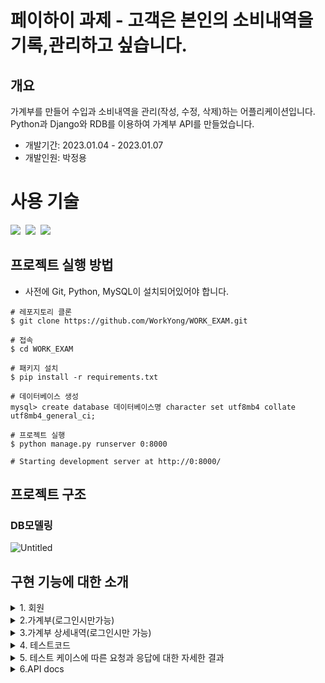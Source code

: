 # 페이하이 과제 - 고객은 본인의 소비내역을 기록,관리하고 싶습니다.
## 개요
가계부를 만들어 수입과 소비내역을 관리(작성, 수정, 삭제)하는 어플리케이션입니다.
<br>
Python과 Django와 RDB를 이용하여 가계부 API를 만들었습니다.

- 개발기간: 2023.01.04 - 2023.01.07
- 개발인원: 박정용

# 사용 기술

<img src="https://img.shields.io/badge/Python-3.9-%233776AB?&logo=python&logoColor=white"/>&nbsp;
<img src="https://img.shields.io/badge/Django-4.0.5-%23092E20?&logo=Django&logoColor=white"/>&nbsp;
<img src="https://img.shields.io/badge/MySQL-5.7-%234479A1?&logo=MySQL&logoColor=white"/>&nbsp;

## 프로젝트 실행 방법

- 사전에 Git, Python, MySQL이 설치되어있어야 합니다.

```shell
# 레포지토리 클론
$ git clone https://github.com/WorkYong/WORK_EXAM.git

# 접속
$ cd WORK_EXAM

# 패키지 설치
$ pip install -r requirements.txt

# 데이터베이스 생성
mysql> create database 데이터베이스명 character set utf8mb4 collate utf8mb4_general_ci;

# 프로젝트 실행
$ python manage.py runserver 0:8000

# Starting development server at http://0:8000/
```

## 프로젝트 구조

### DB모델링

![Untitled](https://user-images.githubusercontent.com/102202607/210957341-85e6b6be-078d-49bd-8624-ec94a4c09cc8.png)

## 구현 기능에 대한 소개
<details>
<summary>1.  회원</summary>

    
- 회원 가입하기
```shell
※ 필수 요청값(이름, 이메일, 휴대폰번호, 비밀번호) 요청 값으로 받습니다.

※ 사용자의 이름의 경우**

한글로 이루어져야만 하며 2~5장 이내로 설정했습니다.

※ 사용자의 email의 경우**

"@" 가 포함되어 있어야 하며 "." 이 포함되어 있어야 하도록 설정했습니다.

※ 사용자의 핸드폰번호의 경우**

"-"를 포함하고 요청을 보냅니다.

앞자리는 3자리로 이루어져 있어야 하며 중간 자리는 3자리 또는 4자리 숫자 끝자리는 4자리 숫자로 설정해두었습니다.

※사용자의 이메일, 전화번호는 에러 처리되어 있어 데이터가 중복되는 경우에는 가입할 수 없습니다.**※

※비밀번호는 bcrypt를 사용하여 암호화 처리하였습니다.**※

※요청한 값이 유효성검사를 끝내고 통과되면 회원가입 완료됩니다.
```
      
- 회원 로그인 하기
```shell      
※ 필수 요청값(이메일, 비밀번호) 요청 값으로 받습니다.
  이메일과 비밀번호가 일치하게 되면 로그인이 완료되며 JWT 토큰을 발행합니다.
  이메일 혹은 비밀번호가 불일치시 INVAILD_USER라는 문구가 발생합니다.
```
- 회원 로그아웃 하기

- 회원 탈퇴하기(로그인시만가능)
```shell
※ 필수 요청값(user_id) 요청 값으로 받습니다.
  사용자에서 요청한 user_id의 상태 값(is_active)가 0값으로 변환되며
  DELETE라는 메세지가 반한되며 탈퇴 처리 됩니다.(실제 탈퇴가 아닌 DB상의 상태 값의 변환처리 합니다.)
```
</details>

<details>
<summary>2.가계부(로그인시만가능)</summary>

- 가계부 생성하기
```shell    
※ 필수 요청값(book_name) 요청 값으로 받습니다.
  한 아이디에 중복된 이름의 가계부를 만들 수는 없습니다(상세내역은 상관 없습니다.)
  ex)가계부의 이름이기 떄문에 user_id=1, book_name=절약하자, user_id=1, book_name=절약하자(중복이라 안댐) 
  (단,user_id=1 book_name=절약하자 , user_id=2 book_name=절약하자 일 시 가능합니다)
```
- 가계부 내역 수정하기
```shell
※ 필수 요청값(book_id, book_name) 요청 값으로 받습니다.
  book_id와 book_name이 수정이 완료되면 CHANGE라는 메시지와 함꼐 수정완료됩니다.
  요청된 book_id가 DB에 없는 번호라면 에러값(Book_DoesNotExist)을 반환합니다.
```
- 가계부 내역 삭제하기
```shell
※ 필수 요청값(book_id) 요청 값으로 받습니다.
  book_id의 값으로 요청할 시 요청된 book_id의 상태 값(is_deleted)가 0으로 변환되며
  삭제일자(deleted_at)가 현재 날짜와시간과 함께 기록됩니다.
  DELETE라느 메시지와 함께 삭제처리 됩니다.(실제 삭제가 아닌 DB상의 상태 값의 변환처리 합니다.)
  
```
    
- 가계부 원하는내역 조회하기       
```shell  
  자신이 로그인 된 Token정보로 로그인을 확인하고 user_id 정보를 통하여 조회시 가져옵니다.
  로그인이 안되어 있을시 조회가 불가능하며  에러 값(INVALID_TOKEN)을 반환합니다.
```
</details>

<details>
<summary>3.가계부 상세내역(로그인시만 가능)</summary>

- 가계부 상세내역 생성하기
```shell
※필수 요청값(title, date, memo, description, amount, balance, book_id) 요청 값으로 받습니다.
  
  지정된 키 값(title, date, memo, description, amount, balance, book_id)이 아닌 다른 키
  
  값 이나 누락된 키 값이 있으면 에러 값(KEY_ERROR)를 발생 시킵니다.
  
  SUCCESS라는 메시지와 함께 생성됩니다.
```
    
- 가계부 상세내역 수정하기
```shell
  ※필수 요청값(record_id, amount, memo) 요청 값으로 받습니다.
  
    존재하지않는 record_id면 BookRecord_DoesNotExist 에러 값을 반환합니다.
  
    유효성검사가 다끝나면 CHANGE라는 메시지와 함꼐 (amount, memo) 값이 수정됩니다
```    
- 가계부 상세내역 삭제하기
```shell
※필수 요청값(record_id) 요청 값으로 받습니다.
  
  존재하지않는 record_id면 BookRecord_DoesNotExist 에러 값을 반환합니다.
  
  유효성검사가 다 끝나면 DELETE라는 메시지와 함께 요청된 record_id의 상태 값(is_delete)값이 0으로 바뀌며 동시에 삭제일자(deleted_at)에
  
  현재시간과 날짜가 기록되며 삭제처리 됩니다.((실제 삭제가 아닌 DB상의 상태 값의 변환처리 합니다.))
 
```  
- 가계부 상세내역 조회하기
```shell
※필수 요청값(book_id, is_deleted, serial_no) QueryStringParameter를 요청 값으로 받습니다.
  
  요청된 QueryStringParameter값의 따라 원하는 정보를 조회할 수 있습니다. 
  
  그리고 GET METHOD의 단점인 URL에 그대로 노출되어 무분별하게 URL값을 변경하여 조회할 수 있는 사항이 우려되어
  
  uuid라는 모듈을 통하여 serial_no를 생성하였습니다. uuid 모듈은 랜덤하게 16자리에 숫자가 랜덤하게 생성시킵니다. 
  
  QueryStringParameter 속에 앞서 설명한 serial_no를 넣어 보안적 측면을 고려하였습니다.
```
- 가계부 상세내역 공유해서 단축URL 만들기
```shell  
QueryStringParameter로 상세내역을 조회하게 되면 그 동시에 단축URL 결과 값을 반환합니다.
QueryStringParameter의 값이 변화하기 떄문에 URL이 겹치지 않습니다.
```  
- 가계부 상세내역 복제하기
</details>
<details>
<summary>4. 테스트코드</summary>
</details>
<details>
<summary>5. 테스트 케이스에 따른 요청과 응답에 대한 자세한 결과</summary>
<div markdown="1">
<ul>
  <li>
    <p>회원가입</p>
    <img width="800" alt="" src="https://user-images.githubusercontent.com/102202607/211005451-718c2c78-0803-42f0-9af3-bcbeb5be6700.png">
  </li>
  <li>
    <p>로그인</p>
    <img width="800" alt="" src="https://user-images.githubusercontent.com/102202607/211005459-b0783501-cf81-48f4-bfe4-de6dd1e7cca0.png">
  </li>
  <li>
    <p>회원 탈퇴(soft delete)</p>
    <img width="800" alt="" src="https://user-images.githubusercontent.com/102202607/211005465-aff65ff9-428b-4f70-97b7-b18b2c6e38a5.png">
  </li>
  <li>
    <p>가계부 생성</p>
    <img width="800" alt="image" src="https://user-images.githubusercontent.com/102202607/211005469-ff41cc63-ae6e-4f32-bd67-25ddd505683d.png">
  </li>
  <li>
    <p>가계부 조회</p>
    <img width="800" alt="" src="https://user-images.githubusercontent.com/102202607/211005474-6446edc7-30ea-4485-b94f-7f957157daf7.png">
  </li>
  <li>
    <p>가계부 수정</p>
    <img width="800" alt="" src="https://user-images.githubusercontent.com/102202607/211005478-cd58d795-cf0a-4e11-b229-8a9fbc334bca.png">
  </li>
  <li>
    <p>가계부 삭제(soft_delete)</p>
    <img width="800" alt="" src="https://user-images.githubusercontent.com/102202607/211005481-61dec8aa-8a0c-4c44-97b3-37ac05a122be.png">
  </li>
  <li>
    <p>가계부 상세내역 생성</p>
    <img width="800" alt="" src="https://user-images.githubusercontent.com/102202607/211005482-953ac4cf-b28b-40c9-9c8f-61c426de1df6.png">
  </li>
  <li>
    <p>가계부 상세내역 조회</p>
    <img width="800" alt="" src="https://user-images.githubusercontent.com/102202607/211005488-e7d29739-913c-44d0-a9f5-35e767a25377.png">
  </li>
  <li>
    <p>가계부 기록 수정</p>
    <img width="800" alt="" src="https://user-images.githubusercontent.com/102202607/211005490-78ee1c10-377f-4b74-bc08-dd929de303f5.png">
  </li>
  <li>
    <p>가계부 기록 삭제</p>
    <img width="800" alt="" src="https://user-images.githubusercontent.com/102202607/211005491-92e17233-fc89-495a-969c-83318f90c403.png">
  </li>
</ul>
</div>
</details>
<details>
<summary>6.API docs</summary>

## API doc
[https://repeated-cosmonaut-832.notion.site/payhere-AccountBook-78d0f08c042c42a1a7fb57353c9b0f73]
</details>
